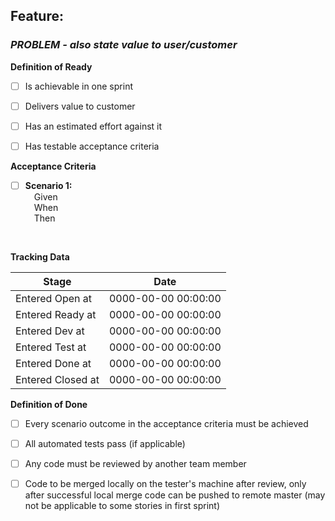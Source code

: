 ## Feature: 
### *PROBLEM - also state value to user/customer*


**Definition of Ready**
- [ ] Is achievable in one sprint
- [ ] Delivers value to customer
- [ ] Has an estimated effort against it
- [ ] Has testable acceptance criteria


**Acceptance Criteria**

* [ ] **Scenario 1:**
<br/>&emsp;Given
<br/>&emsp;When
<br/>&emsp;Then
<br/>


**Tracking Data**

| Stage | Date |
| ------ | ------ |
| Entered Open at | 0000-00-00 00:00:00 |
| Entered Ready at | 0000-00-00 00:00:00 |
| Entered Dev at | 0000-00-00 00:00:00 |
| Entered Test at | 0000-00-00 00:00:00 |
| Entered Done at | 0000-00-00 00:00:00 |
| Entered Closed at | 0000-00-00 00:00:00 |


**Definition of Done**
- [ ] Every scenario outcome in the acceptance criteria must be achieved 
- [ ] All automated tests pass (if applicable)
- [ ] Any code must be reviewed by another team member
- [ ] Code to be merged locally on the tester's machine after review, only after successful local merge code can be pushed to remote master (may not be applicable to some stories in first sprint) 

